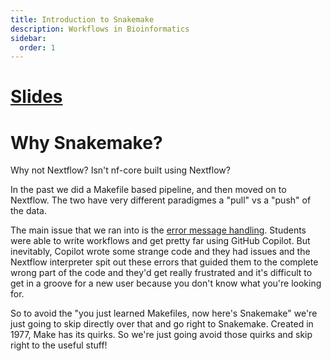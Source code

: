 ```yaml
---
title: Introduction to Snakemake
description: Workflows in Bioinformatics
sidebar:
  order: 1
---
```


# [Slides](https://slides.com/johanneskoester/snakemake-tutorial)

# Why Snakemake?

Why not Nextflow? Isn't nf-core built using Nextflow?

In the past we did a Makefile based pipeline, and then moved on to Nextflow. The two have very different paradigmes a "pull" vs a "push" of the data.

The main issue that we ran into is the [error message handling](https://github.com/nextflow-io/nextflow/issues/2082). Students were able to write workflows and get pretty far using GitHub Copilot. But inevitably, Copilot wrote some strange code and they had issues and the Nextflow interpreter spit out these errors that guided them to the complete wrong part of the code and they'd get really frustrated and it's difficult to get in a groove for a new user because you don't know what you're looking for.

So to avoid the "you just learned Makefiles, now here's Snakemake" we're just going to skip directly over that and go right to Snakemake. Created in 1977, Make has its quirks. So we're just going avoid those quirks and skip right to the useful stuff!
